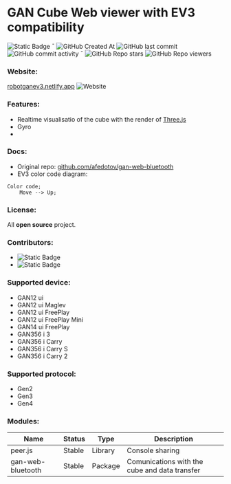 # GAN Cube Web viewer with EV3 compatibility

![Static Badge](https://img.shields.io/badge/JS%2C%20HTML%2C%20CSS-orangered?style=flat-square&label=made%20in)  ¯ 
![GitHub Created At](https://img.shields.io/github/created-at/Mpouel/gan?style=flat-square)
![GitHub last commit](https://img.shields.io/github/last-commit/Mpouel/GAN?style=flat-square)
![GitHub commit activity](https://img.shields.io/github/commit-activity/w/Mpouel/GAN?style=flat-square)  ¯ 
![GitHub Repo stars](https://img.shields.io/github/stars/mpouel/gan?style=flat-square)
![GitHub Repo viewers](https://img.shields.io/github/watchers/mpouel/gan?style=flat-square)

### Website:
[robotganev3.netlify.app](https://robotganev3.netlify.app) ![Website](https://img.shields.io/website?url=https%3A%2F%2Frobotganev3.netlify.app&style=flat-square) 

### Features:
- Realtime visualisatio of the cube with the render of [Three.js](https://threejs.org/)
- Gyro
- 

### Docs:
- Original repo: [github.com/afedotov/gan-web-bluetooth](https://github.com/afedotov/gan-web-bluetooth)
- EV3 color code diagram: 
```mermaid
Color code;
    Move --> Up;
```

### License:
All **open source** project.

### Contributors:
- ![Static Badge](https://img.shields.io/badge/GeekCoder-403-skyblue?style=flat-square&link=https%3A%2F%2Fgithub.com%2FMpouel&logo=github)
- ![Static Badge](https://img.shields.io/badge/franck-403-red?style=flat-square&link=https%3A%2F%2Fgithub.com%2Ffranck403&logo=github)

### Supported device:
- GAN12 ui
- GAN12 ui Maglev
- GAN12 ui FreePlay
- GAN12 ui FreePlay Mini
- GAN14 ui FreePlay
- GAN356 i 3
- GAN356 i Carry
- GAN356 i Carry S
- GAN356 i Carry 2

### Supported protocol:
- Gen2
- Gen3
- Gen4

### Modules:
| Name              | Status   | Type      | Description                                   |
|-------------------|----------|-----------|-----------------------------------------------|
| peer.js           | Stable   | Library   | Console sharing                               |
| gan-web-bluetooth | Stable   | Package   | Comunications with the cube and data transfer |